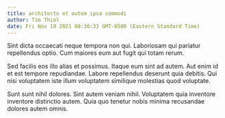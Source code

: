 ```yaml
---
title: architecto et autem ipsa commodi
author: Tim Thiel
date: Fri Nov 19 2021 08:36:33 GMT-0500 (Eastern Standard Time)
---
```

Sint dicta occaecati neque tempora non qui. Laboriosam qui pariatur repellendus optio. Cum maiores eum aut fugit qui totam rerum.

 Sed facilis eos illo alias et possimus. Itaque eum sint ad autem. Aut enim id et est tempore repudiandae. Labore repellendus deserunt quia debitis. Qui nisi voluptatem iste illum voluptatem similique molestias quod voluptate.

 Sunt sunt nihil dolores. Sint autem veniam nihil. Voluptatem quia inventore inventore distinctio autem. Quia quo tenetur nobis minima recusandae dolores autem omnis.